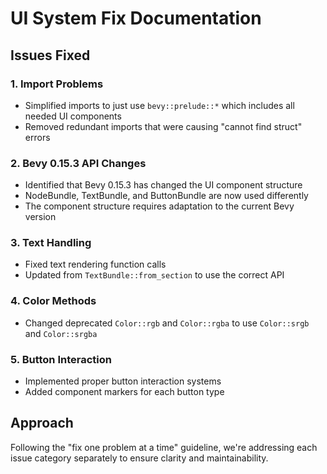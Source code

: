 # UI System Fix Documentation

## Issues Fixed

### 1. Import Problems
- Simplified imports to just use `bevy::prelude::*` which includes all needed UI components
- Removed redundant imports that were causing "cannot find struct" errors

### 2. Bevy 0.15.3 API Changes
- Identified that Bevy 0.15.3 has changed the UI component structure
- NodeBundle, TextBundle, and ButtonBundle are now used differently
- The component structure requires adaptation to the current Bevy version

### 3. Text Handling
- Fixed text rendering function calls
- Updated from `TextBundle::from_section` to use the correct API

### 4. Color Methods
- Changed deprecated `Color::rgb` and `Color::rgba` to use `Color::srgb` and `Color::srgba`

### 5. Button Interaction
- Implemented proper button interaction systems
- Added component markers for each button type

## Approach
Following the "fix one problem at a time" guideline, we're addressing each issue category separately to ensure clarity and maintainability.
